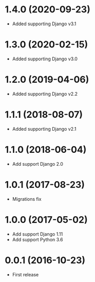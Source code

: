 1.4.0 (2020-09-23)
==================
  * Added supporting Django v3.1


1.3.0 (2020-02-15)
==================
  * Added supporting Django v3.0


1.2.0 (2019-04-06)
==================
  * Added supporting Django v2.2


1.1.1 (2018-08-07)
==================
  * Added supporting Django v2.1


1.1.0 (2018-06-04)
==================
  * Add support Django 2.0


1.0.1 (2017-08-23)
==================
  * Migrations fix


1.0.0 (2017-05-02)
==================
  * Add support Django 1.11
  * Add support Python 3.6


0.0.1 (2016-10-23)
==================
  * First release
